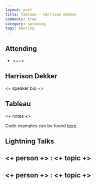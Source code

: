 ```yaml
---
layout: post
title: Tableau - Harrison Dekker
comments: true
category: upcoming
tags: meeting
---
```



## Attending

- <++>


## Harrison Dekker

<+ speaker bio +> 

## Tableau

<+ notes +>

Code examples can be found [here][code].

## Lightning Talks 

## <+ person +> : <+ topic +>

## <+ person +> : <+ topic +>


[code]: https://github.com/thehackerwithin/berkeley/tree/master/topic "Code Examples" 
